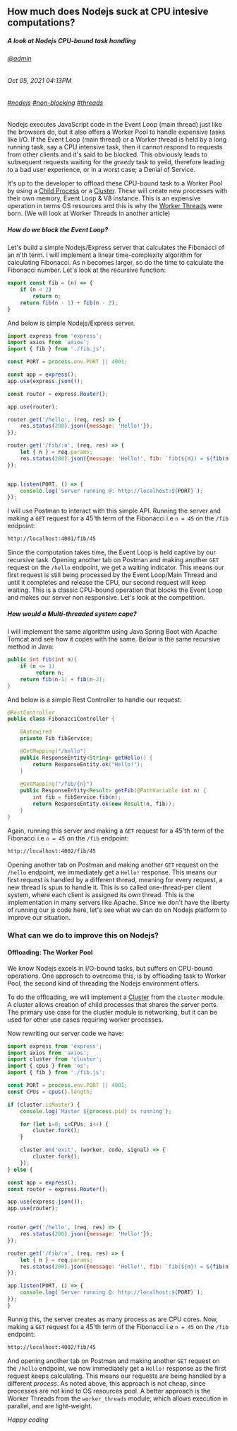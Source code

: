 ## How much does Nodejs suck at CPU intesive computations?
##### *A look at Nodejs CPU-bound task handling*
###### [@admin](/whoami)
###### Oct 05, 2021 04:13PM
###### [#nodejs]() [#non-blocking]() [#threads]()

Nodejs executes JavaScript code in the Event Loop (main thread) just like the browsers do, but it also offers a Worker Pool to handle expensive tasks like I/O. If the Event Loop (main thread) or a Worker thread is held by a long running task, say a CPU intensive task, then it cannot respond to requests from other clients and it's said to be blocked. This obviously leads to subsequent requests waiting for the *greedy* task to yeild, therefore leading to a bad user experience, or in a worst case; a Denial of Service.

It's up to the developer to offload these CPU-bound task to a Worker Pool by using a [Child Process](https://nodejs.org/api/child_process.html) or a [Cluster](https://nodejs.org/api/cluster.html). These will create new processes with their own memory, Event Loop & V8 instance. This is an expensive operation in terms OS resources and this is why the [Worker Threads](https://nodejs.org/api/worker_threads.html) were born. (We will look at Worker Threads in another article)

##### How do we block the Event Loop?
Let's build a simple Nodejs/Express server that calculates the Fibonacci of an n'th term. I will implement a linear time-complexity algorithm for calculating Fibonacci. As n becomes larger, so do the time to calculate the Fibonacci number.
Let's look at the recursive function:

```js
export const fib = (n) => {
    if (n < 2)
        return n;
    return fib(n - 1) + fib(n - 2);
}
```

And below is simple Nodejs/Express server.

```js
import express from 'express';
import axios from 'axios';
import { fib } from './fib.js';

const PORT = process.env.PORT || 4001;

const app = express();
app.use(express.json());

const router = express.Router();

app.use(router);

router.get('/hello', (req, res) => {
    res.status(200).json({message: 'Hello!'});  
});

router.get('/fib/:n', (req, res) => {
    let { n } = req.params;
    res.status(200).json({message: 'Hello!', fib: `fib(${n}) = ${fib(n)}`});  
});


app.listen(PORT, () => {
    console.log(`Server running @: http://localhost:${PORT}`);
});
```

I will use Postman to interact with this simple API. Running the server and making a `GET` request for a 45'th term of the Fibonacci i.e `n = 45` on the `/fib` endpoint: 

```bash
http://localhost:4001/fib/45
```
Since the computation takes time, the Event Loop is held captive by our recursive task. Opening another tab on Postman and making another `GET` request on the `/hello` endpoint, we get a waiting indicator. This means our first request is still being processed by the Event Loop/Main Thread and until it completes and release the CPU, our second request will keep waiting.
This is a classic CPU-bound operation that blocks the Event Loop and makes our server non responsive. Let's look at the competition.

##### How would a Multi-threaded system cope?
I will implement the same algorithm using Java Spring Boot with Apache Tomcat and see how it copes with the same. Below is the same recursive method in Java:

```java
public int fib(int n){
    if (n <= 1)
         return n;
    return fib(n-1) + fib(n-2);
}
```

And below is a simple Rest Controller to handle our request:

```java
@RestController
public class FibonacciController {

    @Autowired
    private Fib fibService;

    @GetMapping("/hello")
    public ResponseEntity<String> getHello() {
        return ResponseEntity.ok("Hello!");
    }
    
    @GetMapping("/fib/{n}")
    public ResponseEntity<Result> getFib(@PathVariable int n) {
        int fib = fibService.fib(n);
        return ResponseEntity.ok(new Result(n, fib));
    }
}
```

Again, running this server and making a `GET` request for a 45'th term of the Fibonacci i.e `n = 45` on the `/fib` endpoint: 

```bash
http://localhost:4002/fib/45
```
Opening another tab on Postman and making another `GET` request on the `/hello` endpoint, we immediately get a `Hello!` response. This means our first request is handled by a different thread, meaning for every request, a new thread is spun to handle it. This is so called one-thread-per client system, where each client is assigned its own thread. This is the implementation in many servers like Apache.
Since we don't have the liberty of running our js code here, let's see what we can do on Nodejs platform to improve our situation.

### What can we do to improve this on Nodejs?
#### Offloading: The Worker Pool
We know Nodejs excels in I/O-bound tasks, but suffers on CPU-bound operations. One approach to overcome this, is by offloading task to Worker Pool, the second kind of threading the Nodejs environment offers. 

To do the offloading, we will implement a [Cluster](https://nodejs.org/api/cluster.html) from the `cluster` module. A cluster allows creation of child processes that shares the server ports. The primary use case for the cluster module is networking, but it can be used for other use cases requiring worker processes.

 Now rewriting our server code we have:

```js
import express from 'express';
import axios from 'axios';
import cluster from 'cluster';
import { cpus } from 'os';
import { fib } from './fib.js';

const PORT = process.env.PORT || 4001;
const CPUs = cpus().length;

if (cluster.isMaster) {
    console.log(`Master ${process.pid} is running`);

    for (let i=0; i<CPUs; i++) {
        cluster.fork();
    }

    cluster.on('exit', (worker, code, signal) => {
        cluster.fork();
    });
} else {

const app = express();
const router = express.Router();

app.use(express.json());
app.use(router);


router.get('/hello', (req, res) => {
    res.status(200).json({message: 'Hello!'});  
});

router.get('/fib/:n', (req, res) => {
    let { n } = req.params;
    res.status(200).json({message: 'Hello!', fib: `fib(${n}) = ${fib(n)}`});  
});

app.listen(PORT, () => {
    console.log(`Server running @: http://localhost:${PORT}`);
});
}
```
Runnig this, the server creates as many process as are CPU cores. Now, making a `GET` request for a 45'th term of the Fibonacci i.e `n = 45` on the `/fib` endpoint: 

```bash
http://localhost:4002/fib/45
```
And opening another tab on Postman and making another `GET` request on the `/hello` endpoint, we now immediately get a `Hello!` response as the first request keeps calculating. This means our requests are being handled by a different *process*.
As noted above, this approach is not cheap, since processes are not kind to OS resources pool. A better approach is the Worker Threads from the `worker_threads` module, which allows execution in parallel, and are light-weight. 

*Happy coding*



